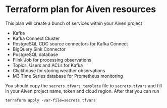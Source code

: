 # Terraform plan for Aiven resources

This plan will create a bunch of services within your Aiven project
- Kafka
- Kafka Connect Cluster
- PostgreSQL CDC source connectors for Kafka Connect
- BigQuery Sink Connector
- PostgreSQL database
- Flink Job for processing observations
- Topics, Users and ACLs for Kafka
- Clickhouse for storing weather observations
- M3 Time Series database for Prometheus monitoring

You should copy the ```secrets.tfvars.template``` file to ```secrets.tfvars``` and fill in your Aiven project name, token and cloud region. After that you can run

```
terraform apply -var-file=secrets.tfvars
```
